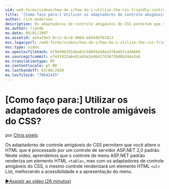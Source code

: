 ```yaml
---
uid: web-forms/videos/how-do-i/how-do-i-utilize-the-css-friendly-control-adapters
title: '[Como faço para:] Utilizar os adaptadores de controle amigáveis do CSS? | Microsoft Docs'
author: rick-anderson
description: Os adaptadores de controle amigáveis do CSS permitem que você altere o HTML que é processado por um controle de servidor ASP.NET 2,0 padrão. Neste vídeo, aprendemos que o Stan...
ms.author: riande
ms.date: 09/01/2007
ms.assetid: aa5a29e3-0cc2-4cc0-986d-e845dbf01813
msc.legacyurl: /web-forms/videos/how-do-i/how-do-i-utilize-the-css-friendly-control-adapters
msc.type: video
ms.openlocfilehash: bf9b990355dba83c68059a50ee378a85fcdd4089
ms.sourcegitcommit: e7e91932a6e91a63e2e46417626f39d6b244a3ab
ms.translationtype: MT
ms.contentlocale: pt-BR
ms.lasthandoff: 03/06/2020
ms.locfileid: "78642425"
---
```

# <a name="how-do-i-utilize-the-css-friendly-control-adapters"></a>[Como faço para:] Utilizar os adaptadores de controle amigáveis do CSS?

por [Chris pixels](https://twitter.com/chrispels)

Os adaptadores de controle amigáveis do CSS permitem que você altere o HTML que é processado por um controle de servidor ASP.NET 2,0 padrão. Neste vídeo, aprendemos que o controle de menu ASP.NET padrão renderiza um elemento HTML `<table>`, mas com os adaptadores de controle amigáveis do CSS, o mesmo controle renderizará um elemento HTML `<ul>` List, melhorando a acessibilidade e a apresentação do menu. 

[&#9654;Assistir ao vídeo (26 minutos)](https://channel9.msdn.com/Blogs/ASP-NET-Site-Videos/how-do-i-utilize-the-css-friendly-control-adapters)
